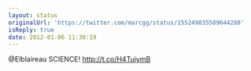 ```yaml
---
layout: status
originalUrl: 'https://twitter.com/marcgg/status/155249835589644288'
isReply: true
date: 2012-01-06 11:30:19
---
```


@Elblaireau SCIENCE!  http://t.co/H4TujymB
